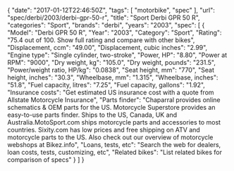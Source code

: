 {
    "date": "2017-01-12T22:46:50Z",
    "tags": [
        "motorbike",
        "spec"
    ],
    "url": "spec\/derbi\/2003\/derbi-gpr-50-r",
    "title": "Sport Derbi GPR 50 R",
    "categories": "Sport",
    "brands": "derbi",
    "years": "2003",
    "spec": [
        {
            "Model": "Derbi GPR 50 R",
            "Year": "2003",
            "Category": "Sport",
            "Rating": "75.4 out of 100. Show full rating and compare with other bikes",
            "Displacement, ccm": "49.00",
            "Displacement, cubic inches": "2.99",
            "Engine type": "Single cylinder, two-stroke",
            "Power, HP": "8.80",
            "Power at RPM": "9000",
            "Dry weight, kg": "105.0",
            "Dry weight, pounds": "231.5",
            "Power\/weight ratio, HP\/kg": "0.0838",
            "Seat height, mm": "770",
            "Seat height, inches": "30.3",
            "Wheelbase, mm": "1.315",
            "Wheelbase, inches": "51.8",
            "Fuel capacity, litres": "7.25",
            "Fuel capacity, gallons": "1.92",
            "Insurance costs": "Get estimated US insurance cost with a quote from Allstate Motorcycle Insurance",
            "Parts finder": "Chaparral provides online schematics & OEM parts for the US.   Motorcycle Superstore provides an easy-to-use parts finder. Ships to the US, Canada, UK and Australia.MotoSport.com ships motorcycle parts and accessories to most countries.    Sixity.com has low prices and free shipping on ATV and motorcycle parts to the US. Also check out our overview of motorcycle webshops at Bikez.info",
            "Loans, tests, etc": "Search the web for dealers, loan costs, tests, customizing, etc",
            "Related bikes": "List related bikes for comparison of specs"
        }
    ]
}